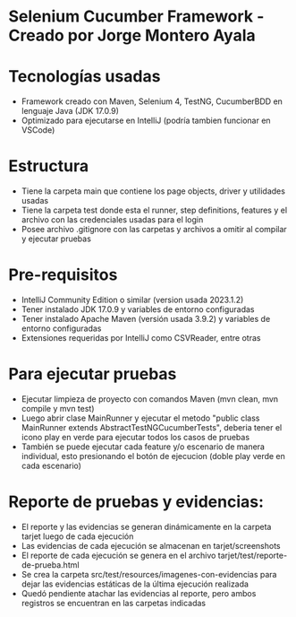 # Selenium Cucumber Framework - Creado por Jorge Montero Ayala

# Tecnologías usadas
* Framework creado con Maven, Selenium 4, TestNG, CucumberBDD en lenguaje Java (JDK 17.0.9)
* Optimizado para ejecutarse en IntelliJ (podría tambien funcionar en VSCode)

# Estructura

* Tiene la carpeta main que contiene los page objects, driver y utilidades usadas
* Tiene la carpeta test donde esta el runner, step definitions, features y el archivo con las credenciales usadas para el login
* Posee archivo .gitignore con las carpetas y archivos a omitir al compilar y ejecutar pruebas

# Pre-requisitos
* IntelliJ Community Edition o similar (version usada 2023.1.2)
* Tener instalado JDK 17.0.9 y variables de entorno configuradas
* Tener instalado Apache Maven (versión usada 3.9.2) y variables de entorno configuradas
* Extensiones requeridas por IntelliJ como CSVReader, entre otras

# Para ejecutar pruebas
* Ejecutar limpieza de proyecto con comandos Maven (mvn clean, mvn compile y mvn test)
* Luego abrir clase MainRunner y ejecutar el metodo "public class MainRunner extends AbstractTestNGCucumberTests", deberia tener el icono play en verde para ejecutar todos los casos de pruebas
* También se puede ejecutar cada feature y/o escenario de manera individual, esto presionando el botón de ejecucion (doble play verde en cada escenario)

# Reporte de pruebas y evidencias:

* El reporte y las evidencias se generan dinámicamente en la carpeta tarjet luego de cada ejecución
* Las evidencias de cada ejecución se almacenan en tarjet/screenshots
* El reporte de cada ejecución se genera en el archivo tarjet/test/reporte-de-prueba.html
* Se crea la carpeta src/test/resources/imagenes-con-evidencias para dejar las evidencias estáticas de la última ejecución realizada
* Quedó pendiente atachar las evidencias al reporte, pero ambos registros se encuentran en las carpetas indicadas